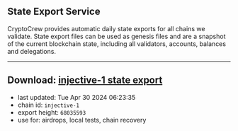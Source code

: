 ## State Export Service
CryptoCrew provides automatic daily state exports for all chains we validate. State export files can be used as genesis files and are a snapshot of the current blockchain state, including all validators, accounts, balances and delegations.

---
**Download: [injective-1 state export](https://dl-eu2.ccvalidators.com/SERVICE/injective/injective-1_export_68035593.json)**
---

- last updated: Tue Apr 30 2024 06:23:35
- chain id: `injective-1`
- export height: `68035593`
- use for: airdrops, local tests, chain recovery
